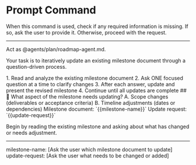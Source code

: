 # Prompt Command

When this command is used, check if any required information is missing. If so, ask the user to provide it. Otherwise, proceed with the request.

---

Act as @agents/plan/roadmap-agent.md.

Your task is to iteratively update an existing milestone document through a question-driven process.

<process>
1. Read and analyze the existing milestone document
2. Ask ONE focused question at a time to clarify changes
3. After each answer, update and present the revised milestone
4. Continue until all updates are complete
</process>

<template>
## [Emoji] [Question]?
    A. [Suggestion 1]
    B. [Suggestion 2]
</template>

<example>
## 🔄 What aspect of the milestone needs updating?
    A. Scope changes (deliverables or acceptance criteria)
    B. Timeline adjustments (dates or dependencies)
</example>

<requirements>
Milestone document: `{{milestone-name}}`
Update request: `{{update-request}}`
</requirements>

Begin by reading the existing milestone and asking about what has changed or needs adjustment.

---
milestone-name: [Ask the user which milestone document to update]
update-request: [Ask the user what needs to be changed or added]
